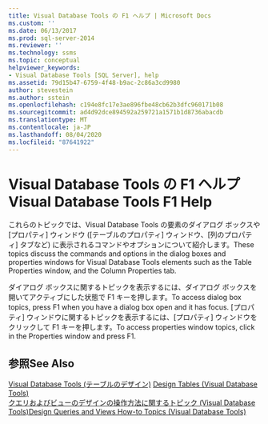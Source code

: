 ```yaml
---
title: Visual Database Tools の F1 ヘルプ | Microsoft Docs
ms.custom: ''
ms.date: 06/13/2017
ms.prod: sql-server-2014
ms.reviewer: ''
ms.technology: ssms
ms.topic: conceptual
helpviewer_keywords:
- Visual Database Tools [SQL Server], help
ms.assetid: 79d15b47-6759-4f48-b9ac-2c86a3cd9980
author: stevestein
ms.author: sstein
ms.openlocfilehash: c194e8fc17e3ae896fbe48cb62b3dfc960171b08
ms.sourcegitcommit: ad4d92dce894592a259721a1571b1d8736abacdb
ms.translationtype: MT
ms.contentlocale: ja-JP
ms.lasthandoff: 08/04/2020
ms.locfileid: "87641922"
---
```

# <a name="visual-database-tools-f1-help"></a><span data-ttu-id="a5ee9-102">Visual Database Tools の F1 ヘルプ</span><span class="sxs-lookup"><span data-stu-id="a5ee9-102">Visual Database Tools F1 Help</span></span>
  <span data-ttu-id="a5ee9-103">これらのトピックでは、Visual Database Tools の要素のダイアログ ボックスや [プロパティ] ウィンドウ ([テーブルのプロパティ] ウィンドウ、[列のプロパティ] タブなど) に表示されるコマンドやオプションについて紹介します。</span><span class="sxs-lookup"><span data-stu-id="a5ee9-103">These topics discuss the commands and options in the dialog boxes and properties windows for Visual Database Tools elements such as the Table Properties window, and the Column Properties tab.</span></span>  
  
 <span data-ttu-id="a5ee9-104">ダイアログ ボックスに関するトピックを表示するには、ダイアログ ボックスを開いてアクティブにした状態で F1 キーを押します。</span><span class="sxs-lookup"><span data-stu-id="a5ee9-104">To access dialog box topics, press F1 when you have a dialog box open and it has focus.</span></span> <span data-ttu-id="a5ee9-105">[プロパティ] ウィンドウに関するトピックを表示するには、[プロパティ] ウィンドウをクリックして F1 キーを押します。</span><span class="sxs-lookup"><span data-stu-id="a5ee9-105">To access properties window topics, click in the Properties window and press F1.</span></span>  
  
## <a name="see-also"></a><span data-ttu-id="a5ee9-106">参照</span><span class="sxs-lookup"><span data-stu-id="a5ee9-106">See Also</span></span>  
 <span data-ttu-id="a5ee9-107">[Visual Database Tools &#40;テーブルのデザイン&#41;](visual-database-tools.md) </span><span class="sxs-lookup"><span data-stu-id="a5ee9-107">[Design Tables &#40;Visual Database Tools&#41;](visual-database-tools.md) </span></span>  
 [<span data-ttu-id="a5ee9-108">クエリおよびビューのデザインの操作方法に関するトピック (Visual Database Tools)</span><span class="sxs-lookup"><span data-stu-id="a5ee9-108">Design Queries and Views How-to Topics &#40;Visual Database Tools&#41;</span></span>](design-queries-and-views-how-to-topics-visual-database-tools.md)  
  
  
